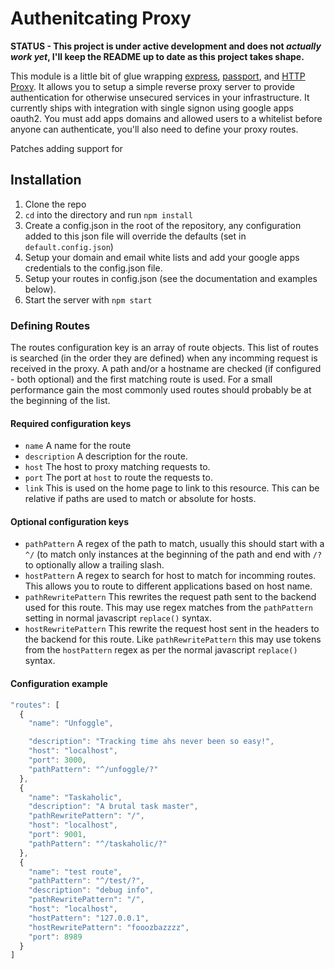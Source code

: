 # Authenitcating Proxy

**STATUS - This project is under active development and does not *actually work yet*, I'll keep the README up to date as this project takes shape.**

This module is a little bit of glue wrapping [express](http://expressjs.com/), [passport](http://passportjs.org/), and [HTTP Proxy](https://github.com/nodejitsu/node-http-proxy).  It allows you to setup a simple reverse proxy server to provide authentication for otherwise unsecured services in your infrastructure. It currently ships with integration with single signon using google apps oauth2. You must add apps domains and allowed users to a whitelist before anyone can authenticate, you'll also need to define your proxy routes.

Patches adding support for 

## Installation

1. Clone the repo
2. `cd` into the directory and run `npm install`
3. Create a config.json in the root of the repository, any configuration added to this json file will override the defaults (set in `default.config.json`)
4. Setup your domain and email white lists and add your google apps credentials to the config.json file.
5. Setup your routes in config.json (see the documentation and examples below).
6. Start the server with `npm start`

### Defining Routes

The routes configuration key is an array of route objects. This list of routes is searched (in the order they are defined) when any incomming request is received in the proxy. A path and/or a hostname are checked (if configured - both optional) and the first matching route is used. For a small performance gain the most commonly used routes should probably be at the beginning of the list.

#### Required configuration keys

- `name` A name for the route
- `description` A description for the route.
- `host` The host to proxy matching requests to.
- `port` The port at `host` to route the requests to.
- `link` This is used on the home page to link to this resource. This can be relative if paths are used to match or absolute for hosts.

#### Optional configuration keys

- `pathPattern` A regex of the path to match, usually this should start with a `^/` (to match only instances at the beginning of the path and end with `/?` to optionally allow a trailing slash.
- `hostPattern` A regex to search for host to match for incomming routes. This allows you to route to different applications based on host name.
- `pathRewritePattern` This rewrites the request path sent to the backend used for this route. This may use regex matches from the `pathPattern` setting in normal javascript `replace()` syntax.
- `hostRewritePattern` This rewrite the request host sent in the headers to the backend for this route. Like `pathRewritePattern` this may use tokens from the `hostPattern` regex as per the normal javascript `replace()` syntax.

#### Configuration example

```javascript
"routes": [
  {
    "name": "Unfoggle",

    "description": "Tracking time ahs never been so easy!",
    "host": "localhost",
    "port": 3000,
    "pathPattern": "^/unfoggle/?"
  },
  {
    "name": "Taskaholic",
    "description": "A brutal task master",
    "pathRewritePattern": "/",
    "host": "localhost",
    "port": 9001,
    "pathPattern": "^/taskaholic/?"
  },
  {
    "name": "test route",
    "pathPattern": "^/test/?",
    "description": "debug info",
    "pathRewritePattern": "/",
    "host": "localhost",
    "hostPattern": "127.0.0.1",
    "hostRewritePattern": "fooozbazzzz",
    "port": 8989
  }
]
```

